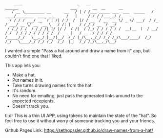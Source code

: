         ____                         _   __                             ______                        ___       __  __      __ 
       / __ \_________ __      __   / | / /___ _____ ___  ___  _____   / ____/________  ____ ___     /   |     / / / /___ _/ /_
      / / / / ___/ __ `/ | /| / /  /  |/ / __ `/ __ `__ \/ _ \/ ___/  / /_  / ___/ __ \/ __ `__ \   / /| |    / /_/ / __ `/ __/
     / /_/ / /  / /_/ /| |/ |/ /  / /|  / /_/ / / / / / /  __(__  )  / __/ / /  / /_/ / / / / / /  / ___ |   / __  / /_/ / /_  
    /_____/_/   \__,_/ |__/|__/  /_/ |_/\__,_/_/ /_/ /_/\___/____/  /_/   /_/   \____/_/ /_/ /_/  /_/  |_|  /_/ /_/\__,_/\__/  
                                                                                                                           

I wanted a simple "Pass a hat around and draw a name from it" app, but couldn't find one that I liked.

This app lets you:

- Make a hat.
- Put names in it.
- Take turns drawing names from the hat.
- It's random.
- No need for emailing, just pass the generated links around to the expected recepients.
- Doesn't track you.

tl;dr This is a thin UI APP, using tokens to maintain the state of the "hat". So feel free to use it without worry of someone tracking you and your friends.

Github Pages Link: https://sethgossler.github.io/draw-names-from-a-hat/
